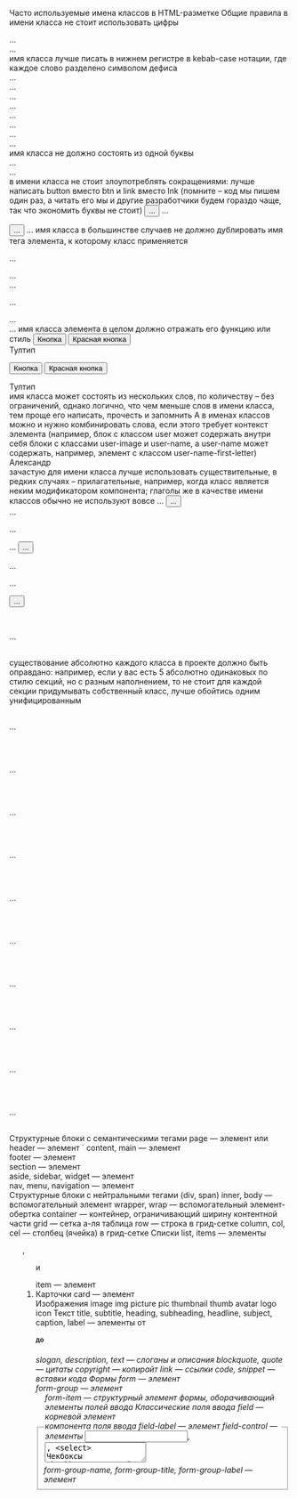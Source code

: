 Часто используемые имена классов в HTML-разметке
Общие правила
в имени класса не стоит использовать цифры
<!-- ❌ Неправильно -->
<div class="element-1">...</div>

<!-- ✅ Правильно -->
<div class="first-element">...</div>
имя класса лучше писать в нижнем регистре в kebab-case нотации, где каждое слово разделено символом дефиса
<!-- ❌ Неправильно -->
<div class="userinfo">...</div>
<div class="Userinfo">...</div>
<div class="userInfo">...</div>
<div class="UserInfo">...</div>
<div class="USERINFO">...</div>
<div class="USER-INFO">...</div>
<div class="USER_INFO">...</div>

<!-- ✅ Правильно -->
<div class="user-info">...</div>
имя класса не должно состоять из одной буквы
<!-- ❌ Неправильно -->
<div class="w">...</div>

<!-- ✅ Правильно -->
<div class="wrapper">...</div>
в имени класса не стоит злоупотреблять сокращениями: лучше написать button вместо btn и link вместо lnk (помните – код мы пишем один раз, а читать его мы и другие разработчики будем гораздо чаще, так что экономить буквы не стоит)
<!-- ❌ Неправильно -->
<button class="btn">...</button>
<a class="lnk">...</a>

<!-- ✅ Правильно -->
<button class="button">...</button>
<a class="link">...</a>
имя класса в большинстве случаев не должно дублировать имя тега элемента, к которому класс применяется
<!-- ❌ Неправильно -->
<p class="p">...</p>
<div class="div">...</div>
<a class="a">...</a>

<!-- ✅ Правильно -->
<p class="paragraph">...</p>
<div class="wrapper">...</div>
<a class="link">...</a>
имя класса элемента в целом должно отражать его функцию или стиль
<!-- ❌ Неправильно -->
<button class="some-button">Кнопка</button>
<button class="some-red-button">Красная кнопка</button>
<div class="some-block">Тултип</div>

<!-- ✅ Правильно -->
<button class="button">Кнопка</button>
<button class="button red">Красная кнопка</button>
<div class="tooltip">Тултип</div>
имя класса может состоять из нескольких слов, по количеству – без ограничений, однако логично, что чем меньше слов в имени класса, тем проще его написать, прочесть и запомнить
<!-- ✅ Допустимо -->
<span class="user-name-first-letter">A</span>
в именах классов можно и нужно комбинировать слова, если этого требует контекст элемента (например, блок с классом user может содержать внутри себя блоки с классами user-image и user-name, а user-name может содержать, например, элемент с классом user-name-first-letter)
<!-- ✅ Правильно -->
<div class="user">
  <img class="user-image" />
  <div class="user-name">
    <span class="user-name-first-letter">А</span>лександр
  </div>
</div>
зачастую для имени класса лучше использовать существительные, в редких случаях – прилагательные, например, когда класс является неким модификатором компонента; глаголы же в качестве имени классов обычно не используют вовсе
<!-- ❌ Неправильно -->
<a class="go-back">...</a>
<button class="submit">...</button>
<form class="create-user">...</form>
<div class="run-slider">...</div>

<!-- ✅ Правильно -->
<a class="go-back-link">...</a>
<button class="submit-button">...</button>
<form class="create-user-form">...</form>
<div class="slider">...</div>

<!-- ⚠️ Тоже правильно -->
<button class="button red wide bold">...</button>
<section class="section large-padding-y">...</section>
существование абсолютно каждого класса в проекте должно быть оправдано: например, если у вас есть 5 абсолютно одинаковых по стилю секций, но с разным наполнением, то не стоит для каждой секции придумывать собственный класс, лучше обойтись одним унифицированным
<!-- ❌ Неправильно -->
<section class="banner">...</section>
<section class="features">...</section>
<section class="catalog">...</section>
<section class="about">...</section>
<section class="contacts">...</section>
<style>
.banner { padding-block: 30px }
.features { padding-block: 30px }
.catalog { padding-block: 30px }
.about { padding-block: 30px }
.contacts { padding-block: 30px }
</style>

<!-- ✅ Правильно -->
<section class="section">...</section>
<section class="section">...</section>
<section class="section">...</section>
<section class="section">...</section>
<section class="section">...</section>
<style>
.section { padding-block: 30px }
</style>
Структурные блоки с семантическими тегами
page — элемент <html> или <body>
header — элемент `
content, main — элемент <main>
footer — элемент <footer>
section — элемент <section>
aside, sidebar, widget — элемент <aside>
nav, menu, navigation — элемент <nav>
Структурные блоки с нейтральными тегами (div, span)
inner, body — вспомогательный элемент
wrapper, wrap — вспомогательный элемент-обертка
container — контейнер, ограничивающий ширину контентной части
grid — сетка а-ля таблица
row — строка в грид-сетке
column, col, cel — столбец (ячейка) в грид-сетке
Списки
list, items — элементы <ul>, <ol> и <dl>
item — элемент <li>
Карточки
card — элемент <article>
Изображения
image
img
picture
pic
thumbnail
thumb
avatar
logo
icon
Текст
title, subtitle, heading, subheading, headline, subject, caption, label — элементы от <h1> до <h6>
slogan, description, text — слоганы и описания
blockquote, quote — цитаты
copyright — копирайт
link — ссылки
code, snippet — вставки кода
Формы
form — элемент <form>
form-group — элемент <fieldset>
form-group-name, form-group-title, form-group-label — элемент <legend>
form-item — структурный элемент формы, оборачивающий элементы полей ввода
Классические поля ввода
field — корневой элемент <div> компонента поля ввода
field-label — элемент <label>
field-control — элементы <input />, <textarea>, <select>
Чекбоксы
checkbox — корневой элемент <label> компонента чекбокса
checkbox-control — элемент <input /> компонента чекбокса
checkbox-emulator — элемент <span> компонента чекбокса для эмуляции "квадрата"
checkbox-label — элемент <span> компонента чекбокса для подписи
Радиокнопки
radios — корневой элемент <fieldset> компонента радиокнопок
radios-label — элемент <legend> компонента радиокнопок
Разное
button — элемент <button>
dropdown — выпадающий список
accordion, spoiler — компонент "аккордеон"
modal, popup — модальное окно
overlay, backdrop — затемняющий фон (прим. под модальными окнами)
tooltip, hint — тултип, всплывающая подсказка
slider, carousel — слайдер
pagination — пагинация (горизонтальное меню с номерами страниц и стрелками влево-вправо)
breadcrumbs — "хлебные крошки" (навигация по иерархии веб-приложения, часто следует сразу после шапки страницы)
basket, cart — корзина
summary, total, amount — сумма чего-либо (прим. итоговая сумма заказа)
search, quick-search — форма поиска
user — элемент с данными о пользователе
features, advantages, benefints — элемент с перечислением каких-то особенностей / преимуществ товара или услуги
socials, soc1als — социальные сети
Модификаторы размеров
small
tiny
medium
base
big
large
huge
narrow
wide
Модификаторы наличия чего-либо
has-icon
has-error
has-underline
Модификаторы состояний
is-current — текущий пункт меню
is-active — активная кнопка
is-visible, is-shown — видимый тултип
is-hidden, hidden — скрытая информация
is-open — открытое модальное окно
is-expanded — раскрытый выпадающий список
is-invalid, is-error — поле ввода с некорректными введенными данными
warning — предупреждение
alert, notification — уведомление
success — статус успешного выполнения чего-либо
loading, processing, pending — статус загрузки